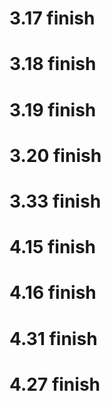 # 3.17 finish
# 3.18 finish
# 3.19 finish
# 3.20 finish
# 3.33 finish
# 4.15 finish
# 4.16 finish
# 4.31 finish
# 4.27 finish
